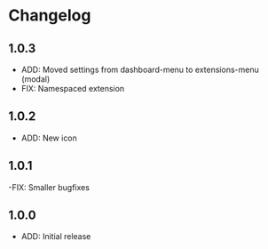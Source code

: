 # Changelog

## 1.0.3

- ADD: Moved settings from dashboard-menu to extensions-menu (modal)
- FIX: Namespaced extension

## 1.0.2
- ADD: New icon

## 1.0.1
-FIX: Smaller bugfixes

## 1.0.0
- ADD: Initial release